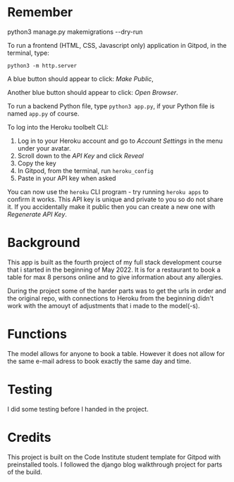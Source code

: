 <h1>Remember</h1>

python3 manage.py makemigrations --dry-run

To run a frontend (HTML, CSS, Javascript only) application in Gitpod, in the terminal, type:

`python3 -m http.server`

A blue button should appear to click: _Make Public_,

Another blue button should appear to click: _Open Browser_.

To run a backend Python file, type `python3 app.py`, if your Python file is named `app.py` of course.

To log into the Heroku toolbelt CLI:

1. Log in to your Heroku account and go to *Account Settings* in the menu under your avatar.
2. Scroll down to the *API Key* and click *Reveal*
3. Copy the key
4. In Gitpod, from the terminal, run `heroku_config`
5. Paste in your API key when asked

You can now use the `heroku` CLI program - try running `heroku apps` to confirm it works. This API key is unique and private to you so do not share it. If you accidentally make it public then you can create a new one with _Regenerate API Key_.


<h1>Background</h1>
This app is built as the fourth project of my full stack development course that i started in the beginning of May 2022. It is for a restaurant to book a table for max 8 persons online and to give information about any allergies.

During the project some of the harder parts was to get the urls in order and the original repo, with connections to Heroku from the beginning didn't work with the amouyt of adjustments that i made to the model(-s).

<h1>Functions</h1>
The model allows for anyone to book a table. However it does not allow for the same e-mail adress to book exactly the same day and time.  

<h1>Testing</h1>
I did some testing before I handed in the project.


<h1>Credits</h1>  
This project is built on the Code Institute student template for Gitpod with preinstalled tools. I followed the django blog walkthrough project for parts of the build. 